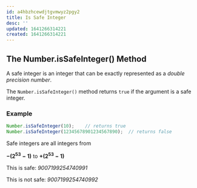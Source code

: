 ```yaml
---
id: a4hbzhcewdjtgvmwyz2pgy2
title: Is Safe Integer
desc: ''
updated: 1641266314221
created: 1641266314221
---
```



## The Number.isSafeInteger() Method

A safe integer is an integer that can be exactly represented as a _double precision number_.

The `Number.isSafeInteger()` method returns `true` if the argument is a safe integer.

### Example

```js
Number.isSafeInteger(10);    // returns true  
Number.isSafeInteger(12345678901234567890);  // returns false
```

Safe integers are all integers from 

**$-(2^{53} - 1)$** to **$+(2^{53} - 1)$**

This is safe: _9007199254740991_

This is not safe: _9007199254740992_
